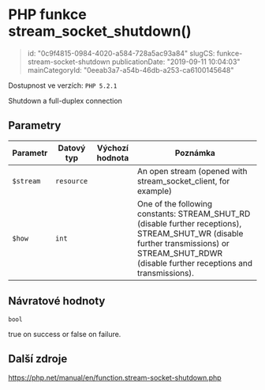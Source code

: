 PHP funkce stream_socket_shutdown()
===================================

> id: "0c9f4815-0984-4020-a584-728a5ac93a84"
> slugCS: funkce-stream-socket-shutdown
> publicationDate: "2019-09-11 10:04:03"
> mainCategoryId: "0eeab3a7-a54b-46db-a253-ca6100145648"

Dostupnost ve verzích: `PHP 5.2.1`

Shutdown a full-duplex connection


Parametry
--------------

| Parametr | Datový typ | Výchozí hodnota | Poznámka |
|-----|-----|-----|-----|
| `$stream` | `resource` |  | An open stream (opened with stream_socket_client, for example) |
| `$how` | `int` |  | One of the following constants: STREAM_SHUT_RD (disable further receptions), STREAM_SHUT_WR (disable further transmissions) or STREAM_SHUT_RDWR (disable further receptions and transmissions). |


Návratové hodnoty
----------------

`bool`

true on success or false on failure.

Další zdroje
------------

https://php.net/manual/en/function.stream-socket-shutdown.php
